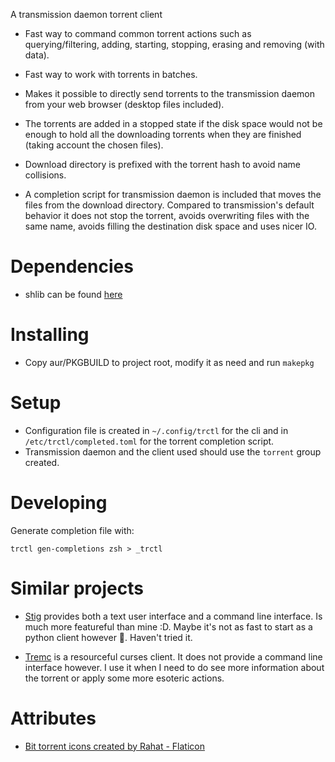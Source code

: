A transmission daemon torrent client

* Fast way to command common torrent actions such as querying/filtering, adding,
  starting, stopping, erasing and removing (with data).

* Fast way to work with torrents in batches.

* Makes it possible to directly send torrents to the transmission daemon from
  your web browser (desktop files included).

* The torrents are added in a stopped state if the disk space would not be
  enough to hold all the downloading torrents when they are finished (taking
  account the chosen files).

* Download directory is prefixed with the torrent hash to avoid name collisions.

* A completion script for transmission daemon is included that moves the files
  from the download directory. Compared to transmission's default behavior it
  does not stop the torrent, avoids overwriting files with the same name, avoids
  filling the destination disk space and uses nicer IO.

# Dependencies

- shlib can be found [here](https://github.com/user827/shlib)

# Installing

- Copy aur/PKGBUILD to project root, modify it as need and run `makepkg`

# Setup

- Configuration file is created in `~/.config/trctl` for the cli and in
  `/etc/trctl/completed.toml` for the torrent completion script.
- Transmission daemon and the client used should use the `torrent` group created.

# Developing

Generate completion file with:
```
trctl gen-completions zsh > _trctl
```

# Similar projects

* [Stig](https://github.com/rndusr/stig) provides both a text user interface and
  a command line interface. Is much more featureful than mine :D. Maybe it's not
  as fast to start as a python client however 😤. Haven't tried it.

* [Tremc](https://github.com/tremc/tremc) is a resourceful curses client. It does not
  provide a command line interface however. I use it when I need to do see more
  information about the torrent or apply some more esoteric actions.

# Attributes

* [Bit torrent icons created by Rahat - Flaticon](https://www.flaticon.com/free-icons/bit-torrent)
